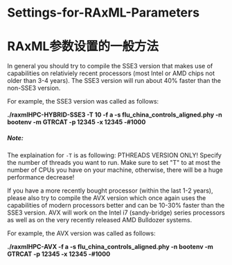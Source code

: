 # Settings-for-RAxML-Parameters
# RAxML参数设置的一般方法

In general you should try to compile the SSE3 version that makes use of capabilities 
on relativiely recent processors (most Intel or AMD chips not older than 3-4 years).
The SSE3 version will run about 40% faster than the non-SSE3 version.

For example, the SSE3 version was called as follows:

**./raxmlHPC-HYBRID-SSE3 -T 10 -f a -s flu_china_controls_aligned.phy -n bootenv -m GTRCAT -p 12345 -x 12345 -#1000**

##### Note:
The explaination for `-T` is as following:
PTHREADS VERSION ONLY! Specify the number of threads you want to run.
Make sure to set "T" to at most the number of CPUs you have on your
machine, otherwise, there will be a huge performance decrease!

If you have a more recently bought processor (within the last 1-2 years), please 
also try to compile the AVX version which once again uses the capabilities of modern
processors better and can be 10-30% faster than the SSE3 version. AVX will work on 
the Intel i7 (sandy-bridge) series processors as well as on the very recently 
released AMD Bulldozer systems.

For example, the AVX version was called as follows:

**./raxmlHPC-AVX -f a -s flu_china_controls_aligned.phy -n bootenv -m GTRCAT -p 12345 -x 12345 -#1000**
